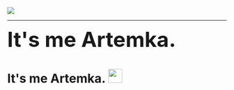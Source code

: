 <gif align="center"> 
  <img src="https://media3.giphy.com/media/ihkiOFNsjcVVTgQHLe/giphy.gif?cid=ecf05e47yrm0r02nk193ekbiaww2cqabl515isyqb9rng6bk&rid=giphy.gif&ct=g" />
</gif>

---

<f>
<font size="100"><b>It's me Artemka.</b></font>
</f>
<h1>It's me Artemka.</a> 
<img src="https://github.com/blackcater/blackcater/raw/main/images/Hi.gif" height="32"/></h1>
